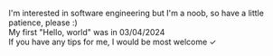 
I'm interested in software engineering but I'm a noob, so have a little patience, please :) <br>
My first "Hello, world" was in 03/04/2024 <br>
If you have any tips for me, I would be most welcome ✓ <br>
